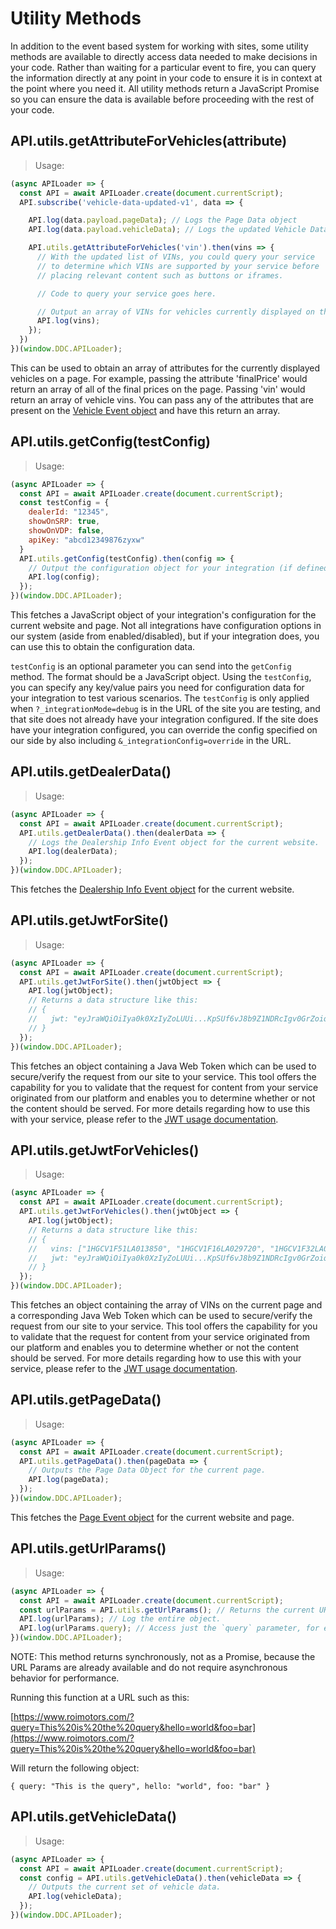 # Utility Methods

In addition to the event based system for working with sites, some utility methods are available to directly access data needed to make decisions in your code. Rather than waiting for a particular event to fire, you can query the information directly at any point in your code to ensure it is in context at the point where you need it. All utility methods return a JavaScript Promise so you can ensure the data is available before proceeding with the rest of your code.

## API.utils.getAttributeForVehicles(attribute)

> Usage:

```javascript
(async APILoader => {
  const API = await APILoader.create(document.currentScript);
  API.subscribe('vehicle-data-updated-v1', data => {

    API.log(data.payload.pageData); // Logs the Page Data object
    API.log(data.payload.vehicleData); // Logs the updated Vehicle Data object

    API.utils.getAttributeForVehicles('vin').then(vins => {
      // With the updated list of VINs, you could query your service
      // to determine which VINs are supported by your service before
      // placing relevant content such as buttons or iframes.

      // Code to query your service goes here.

      // Output an array of VINs for vehicles currently displayed on the page.
      API.log(vins);
    });
  })
})(window.DDC.APILoader);
```

This can be used to obtain an array of attributes for the currently displayed vehicles on a page. For example, passing the attribute 'finalPrice' would return an array of all of the final prices on the page. Passing 'vin' would return an array of vehicle vins. You can pass any of the attributes that are present on the <a href="#vehicle-event">Vehicle Event object</a> and have this return an array.

## API.utils.getConfig(testConfig)

> Usage:

```javascript
(async APILoader => {
  const API = await APILoader.create(document.currentScript);
  const testConfig = {
    dealerId: "12345",
    showOnSRP: true,
    showOnVDP: false,
    apiKey: "abcd12349876zyxw"
  }
  API.utils.getConfig(testConfig).then(config => {
    // Output the configuration object for your integration (if defined).
    API.log(config);
  });
})(window.DDC.APILoader);
```

This fetches a JavaScript object of your integration's configuration for the current website and page. Not all integrations have configuration options in our system (aside from enabled/disabled), but if your integration does, you can use this to obtain the configuration data.

`testConfig` is an optional parameter you can send into the `getConfig` method. The format should be a JavaScript object. Using the `testConfig`, you can specify any key/value pairs you need for configuration data for your integration to test various scenarios. The `testConfig` is only applied when `?_integrationMode=debug` is in the URL of the site you are testing, and that site does not already have your integration configured. If the site does have your integration configured, you can override the config specified on our side by also including `&_integrationConfig=override` in the URL.

## API.utils.getDealerData()

> Usage:

```javascript
(async APILoader => {
  const API = await APILoader.create(document.currentScript);
  API.utils.getDealerData().then(dealerData => {
    // Logs the Dealership Info Event object for the current website.
    API.log(dealerData);
  });
})(window.DDC.APILoader);
```

This fetches the <a href="#dealership-info-event">Dealership Info Event object</a> for the current website.

## API.utils.getJwtForSite()

> Usage:

```javascript
(async APILoader => {
  const API = await APILoader.create(document.currentScript);
  API.utils.getJwtForSite().then(jwtObject => {
    API.log(jwtObject);
    // Returns a data structure like this:
    // {
    //   jwt: "eyJraWQiOiIya0k0XzIyZoLUUi...KpSUf6vJ8b9Z1NDRcIgv0GrZoiqPhTunw" // String
    // }
  });
})(window.DDC.APILoader);
```

This fetches an object containing a Java Web Token which can be used to secure/verify the request from our site to your service. This tool offers the capability for you to validate that the request for content from your service originated from our platform and enables you to determine whether or not the content should be served. For more details regarding how to use this with your service, please refer to the <a href="#jwt-usage-documentation">JWT usage documentation</a>.


## API.utils.getJwtForVehicles()

> Usage:

```javascript
(async APILoader => {
  const API = await APILoader.create(document.currentScript);
  API.utils.getJwtForVehicles().then(jwtObject => {
    API.log(jwtObject);
    // Returns a data structure like this:
    // {
    //   vins: ["1HGCV1F51LA013850", "1HGCV1F16LA029720", "1HGCV1F32LA011829"], // Array
    //   jwt: "eyJraWQiOiIya0k0XzIyZoLUUi...KpSUf6vJ8b9Z1NDRcIgv0GrZoiqPhTunw" // String
    // }
  });
})(window.DDC.APILoader);
```

This fetches an object containing the array of VINs on the current page and a corresponding Java Web Token which can be used to secure/verify the request from our site to your service. This tool offers the capability for you to validate that the request for content from your service originated from our platform and enables you to determine whether or not the content should be served. For more details regarding how to use this with your service, please refer to the <a href="#jwt-usage-documentation">JWT usage documentation</a>.

## API.utils.getPageData()

> Usage:

```javascript
(async APILoader => {
  const API = await APILoader.create(document.currentScript);
  API.utils.getPageData().then(pageData => {
    // Outputs the Page Data Object for the current page.
    API.log(pageData);
  });
})(window.DDC.APILoader);
```

This fetches the <a href="#page-event">Page Event object</a> for the current website and page.

## API.utils.getUrlParams()

> Usage:

```javascript
(async APILoader => {
  const API = await APILoader.create(document.currentScript);
  const urlParams = API.utils.getUrlParams(); // Returns the current URL parameters as object attributes, so you can easily access the values.
  API.log(urlParams); // Log the entire object.
  API.log(urlParams.query); // Access just the `query` parameter, for example.
})(window.DDC.APILoader);
```

NOTE: This method returns synchronously, not as a Promise, because the URL Params are already available and do not require asynchronous behavior for performance.

Running this function at a URL such as this:

[https://www.roimotors.com/?query=This%20is%20the%20query&hello=world&foo=bar](https://www.roimotors.com/?query=This%20is%20the%20query&hello=world&foo=bar)

Will return the following object:

`
{
  query: "This is the query",
  hello: "world",
  foo: "bar"
}
`

## API.utils.getVehicleData()

> Usage:

```javascript
(async APILoader => {
  const API = await APILoader.create(document.currentScript);
  const config = API.utils.getVehicleData().then(vehicleData => {
    // Outputs the current set of vehicle data.
    API.log(vehicleData);
  });
})(window.DDC.APILoader);
```
